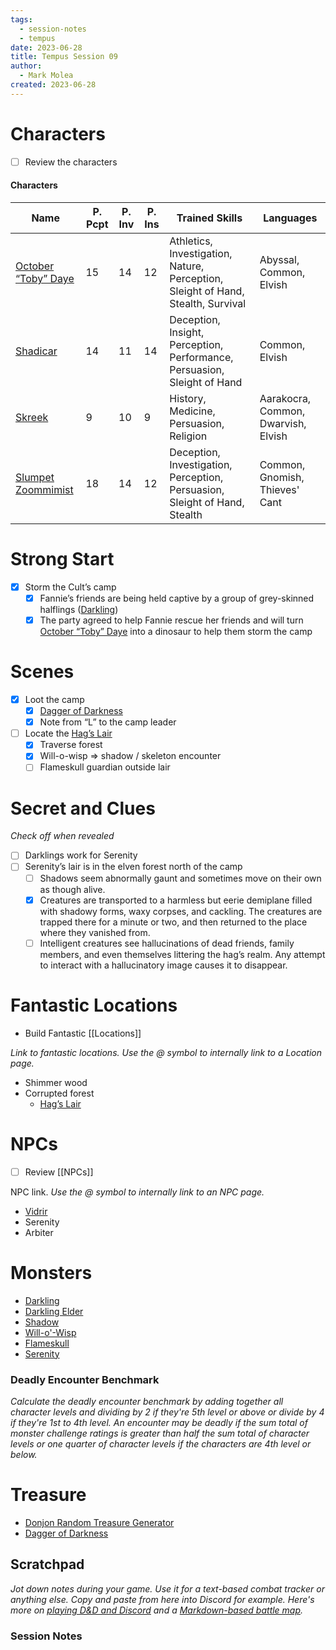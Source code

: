 ```yaml
---
tags:
  - session-notes
  - tempus
date: 2023-06-28
title: Tempus Session 09
author:
  - Mark Molea
created: 2023-06-28
---
```









# Characters

- [ ] Review the characters

#### Characters

|Name|P. Pcpt|P. Inv|P. Ins|Trained Skills|Languages|
|---|---|---|---|---|---|
|[October “Toby” Daye](/02---characters/main-party/october-toby-daye)|15|14|12|Athletics, Investigation, Nature, Perception, Sleight of Hand, Stealth, Survival|Abyssal, Common, Elvish|
|[Shadicar](/02---characters/main-party/shadicar)|14|11|14|Deception, Insight, Perception, Performance, Persuasion, Sleight of Hand|Common, Elvish|
|[Skreek](/02---characters/main-party/skreek)|9|10|9|History, Medicine, Persuasion, Religion|Aarakocra, Common, Dwarvish, Elvish|
|[Slumpet Zoommimist](/02---characters/main-party/slumpet-zoommimist)|18|14|12|Deception, Investigation, Perception, Persuasion, Sleight of Hand, Stealth|Common, Gnomish, Thieves' Cant|

  
  

# Strong Start

- [x] Storm the Cult’s camp
    - [x] Fannie’s friends are being held captive by a group of grey-skinned halflings ([Darkling](/02---characters/monsters/darkling))
    - [x] The party agreed to help Fannie rescue her friends and will turn [October “Toby” Daye](/02---characters/main-party/october-toby-daye) into a dinosaur to help them storm the camp

# Scenes

- [x] Loot the camp
    - [x] [Dagger of Darkness](/04---items/dagger-of-darkness)
    - [x] Note from “L” to the camp leader
- [ ] Locate the [Hag’s Lair](/03---locations/hags-lair)
    - [x] Traverse forest
    - [x] Will-o-wisp ⇒ shadow / skeleton encounter
    - [ ] Flameskull guardian outside lair

# Secret and Clues

_Check off when revealed_

- [ ] Darklings work for Serenity
- [ ] Serenity’s lair is in the elven forest north of the camp
    - [ ] Shadows seem abnormally gaunt and sometimes move on their own as though alive.
    - [x] Creatures are transported to a harmless but eerie demiplane filled with shadowy forms, waxy corpses, and cackling. The creatures are trapped there for a minute or two, and then returned to the place where they vanished from.
    - [ ] Intelligent creatures see hallucinations of dead friends, family members, and even themselves littering the hag’s realm. Any attempt to interact with a hallucinatory image causes it to disappear.

# Fantastic Locations

- Build Fantastic [[Locations]]

_Link to fantastic locations. Use the @ symbol to internally link to a Location page._

- Shimmer wood
- Corrupted forest
    - [Hag’s Lair](/03---locations/hags-lair)

# NPCs

- [ ] Review [[NPCs]]

NPC link. _Use the @ symbol to internally link to an NPC page._

- [Vidrir](/02---characters/allies/vidrir)
- Serenity
- Arbiter

# Monsters

- [Darkling](/02---characters/monsters/darkling)
- [Darkling Elder](/02---characters/monsters/darkling-elder)
- [Shadow](/02---characters/monsters/shadow)
- [Will-o'-Wisp](/02---characters/monsters/will-o-wisp)
- [Flameskull](/02---characters/monsters/flameskull)
- [Serenity](/02---characters/adversaries/serenity)

  

### **Deadly Encounter Benchmark**

_Calculate the deadly encounter benchmark by adding together all character levels and dividing by 2 if they're 5th level or above or divide by 4 if they're 1st to 4th level. An encounter may be deadly if the sum total of monster challenge ratings is greater than half the sum total of character levels or one quarter of character levels if the characters are 4th level or below._

# Treasure

- [Donjon Random Treasure Generator](https://donjon.bin.sh/5e/random/#type=treasure;treasure-cr=4;treasure-loot_type=treasure_hoard)
- [Dagger of Darkness](/04---items/dagger-of-darkness)

## Scratchpad

_Jot down notes during your game. Use it for a text-based combat tracker or anything else. Copy and paste from here into Discord for example. Here's more on [playing D&D and Discord](https://slyflourish.com/playing_dnd_over_discord.html) and a [Markdown-based battle map](https://slyflourish.com/text-based_battle_maps.html)._

### Session Notes